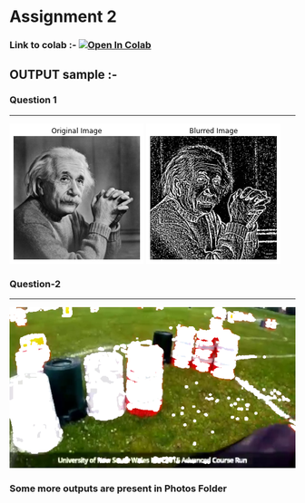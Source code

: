 # **Assignment 2**
### Link to colab :- [![Open In Colab](https://colab.research.google.com/assets/colab-badge.svg)](https://colab.research.google.com/drive/1hoI-_-6hb8gBxU2aS9WxQmz0wjQrJ4fb?usp=sharing)

## OUTPUT sample :-
### Question 1
-----------
![Track Pic](Photos/res.png)
![Track Pic](Photos/res1.png)
### Question-2 
------------
![Track Pic](Photos/7.png)

### Some more outputs are present in Photos Folder
